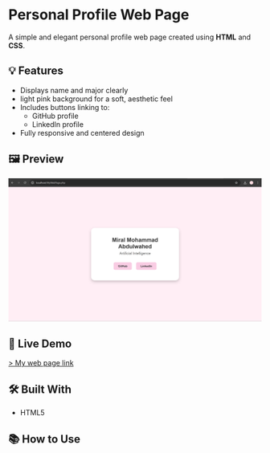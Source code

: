 # Personal Profile Web Page

A simple and elegant personal profile web page created using **HTML** and **CSS**.

## 💡 Features

- Displays name and major clearly
- light pink background for a soft, aesthetic feel
- Includes buttons linking to:
  - GitHub profile
  - LinkedIn profile
- Fully responsive and centered design

## 🖼 Preview

![Preview](./MyWebPage.png) <!-- Replace with an actual screenshot of your page -->

## 🚀 Live Demo

[> My web page link
](http://localhost/MyWebPage.php)

## 🛠 Built With
- HTML5

## 📚 How to Use
